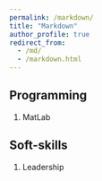 ```yaml
---
permalink: /markdown/
title: "Markdown"
author_profile: true
redirect_from: 
  - /md/
  - /markdown.html
---
```



## Programming

  1. MatLab


## Soft-skills

  1. Leadership



